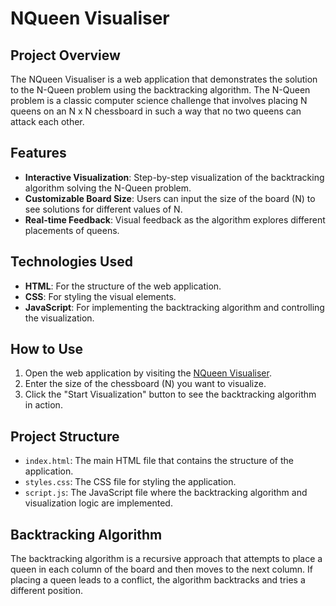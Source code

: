 # NQueen Visualiser

## Project Overview
The NQueen Visualiser is a web application that demonstrates the solution to the N-Queen problem using the backtracking algorithm. The N-Queen problem is a classic computer science challenge that involves placing N queens on an N x N chessboard in such a way that no two queens can attack each other.

## Features
- **Interactive Visualization**: Step-by-step visualization of the backtracking algorithm solving the N-Queen problem.
- **Customizable Board Size**: Users can input the size of the board (N) to see solutions for different values of N.
- **Real-time Feedback**: Visual feedback as the algorithm explores different placements of queens.

## Technologies Used
- **HTML**: For the structure of the web application.
- **CSS**: For styling the visual elements.
- **JavaScript**: For implementing the backtracking algorithm and controlling the visualization.

## How to Use
1. Open the web application by visiting the [NQueen Visualiser](https://spontaneous-moonbeam-2c0198.netlify.app).
2. Enter the size of the chessboard (N) you want to visualize.
3. Click the "Start Visualization" button to see the backtracking algorithm in action.

## Project Structure
- `index.html`: The main HTML file that contains the structure of the application.
- `styles.css`: The CSS file for styling the application.
- `script.js`: The JavaScript file where the backtracking algorithm and visualization logic are implemented.

## Backtracking Algorithm
The backtracking algorithm is a recursive approach that attempts to place a queen in each column of the board and then moves to the next column. If placing a queen leads to a conflict, the algorithm backtracks and tries a different position.


